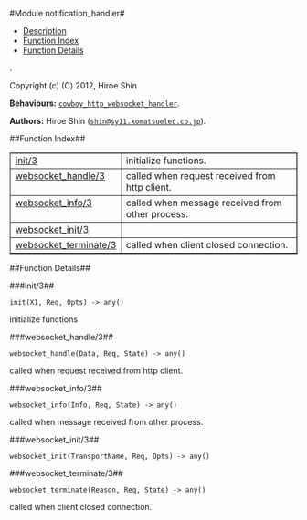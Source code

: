 

#Module notification_handler#
* [Description](#description)
* [Function Index](#index)
* [Function Details](#functions)


.

Copyright (c) (C) 2012, Hiroe Shin

__Behaviours:__ [`cowboy_http_websocket_handler`](cowboy_http_websocket_handler.md).

__Authors:__ Hiroe Shin ([`shin@sy11.komatsuelec.co.jp`](mailto:shin@sy11.komatsuelec.co.jp)).<a name="index"></a>

##Function Index##


<table width="100%" border="1" cellspacing="0" cellpadding="2" summary="function index"><tr><td valign="top"><a href="#init-3">init/3</a></td><td>
initialize functions.</td></tr><tr><td valign="top"><a href="#websocket_handle-3">websocket_handle/3</a></td><td>
called when request received from http client.</td></tr><tr><td valign="top"><a href="#websocket_info-3">websocket_info/3</a></td><td>
called when message received from other process.</td></tr><tr><td valign="top"><a href="#websocket_init-3">websocket_init/3</a></td><td></td></tr><tr><td valign="top"><a href="#websocket_terminate-3">websocket_terminate/3</a></td><td>
called when client closed connection.</td></tr></table>


<a name="functions"></a>

##Function Details##

<a name="init-3"></a>

###init/3##


`init(X1, Req, Opts) -> any()`


initialize functions<a name="websocket_handle-3"></a>

###websocket_handle/3##


`websocket_handle(Data, Req, State) -> any()`


called when request received from http client.<a name="websocket_info-3"></a>

###websocket_info/3##


`websocket_info(Info, Req, State) -> any()`


called when message received from other process.<a name="websocket_init-3"></a>

###websocket_init/3##


`websocket_init(TransportName, Req, Opts) -> any()`

<a name="websocket_terminate-3"></a>

###websocket_terminate/3##


`websocket_terminate(Reason, Req, State) -> any()`


called when client closed connection.